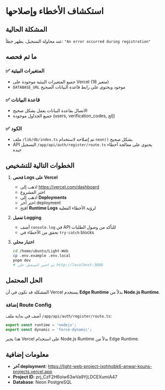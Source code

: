 # استكشاف الأخطاء وإصلاحها

## المشكلة الحالية

عند محاولة التسجيل، يظهر خطأ: `"An error occurred during registration"`

## ما تم فحصه

### ✅ المتغيرات البيئية
- جميع المتغيرات البيئية موجودة على Vercel (18 متغير)
- `DATABASE_URL` موجود ويحتوي على رابط قاعدة البيانات الصحيح

### ✅ قاعدة البيانات
- الاتصال بقاعدة البيانات يعمل بشكل صحيح
- جميع الجداول موجودة (users, verification_codes, إلخ)

### ✅ الكود
- ملف `/lib/db/index.ts` تم إصلاحه لاستخدام `neon()` بشكل صحيح
- API التسجيل `/app/api/auth/register/route.ts` يحتوي على معالجة أخطاء جيدة

## الخطوات التالية للتشخيص

1. **فحص Logs على Vercel**
   - اذهب إلى https://vercel.com/dashboard
   - اختر المشروع
   - اذهب إلى **Deployments**
   - اختر آخر deployment
   - افتح **Runtime Logs** لرؤية الأخطاء الفعلية

2. **تفعيل Logging**
   - أضف `console.log` في API للتأكد من وصول الطلبات
   - تحقق من الأخطاء في `try-catch` blocks

3. **اختبار محلي**
   ```bash
   cd /home/ubuntu/Light-Web
   cp .env.example .env.local
   pnpm dev
   # ثم اختبر التسجيل على http://localhost:3000
   ```

## الحل المحتمل

المشكلة قد تكون في أن Vercel يستخدم **Edge Runtime** بدلاً من **Node.js Runtime**.

### إضافة Route Config

أضف في بداية ملف `/app/api/auth/register/route.ts`:

```typescript
export const runtime = 'nodejs';
export const dynamic = 'force-dynamic';
```

هذا يجبر Vercel على استخدام Node.js Runtime بدلاً من Edge Runtime.

## معلومات إضافية

- **آخر deployment**: https://light-web-project-ixohhobk6-anwar-kouns-projects.vercel.app
- **Project ID**: prj_CzF2H6oiw63wVa9YjLDCEXumiA47
- **Database**: Neon PostgreSQL
